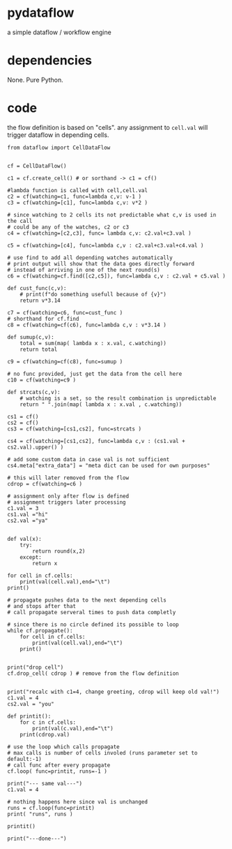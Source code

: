 
# pydataflow

a simple dataflow / workflow engine

# dependencies

None. Pure Python.

# code

the flow definition is based on "cells".
any assignment to `cell.val` will trigger dataflow in depending cells.


    from dataflow import CellDataFlow


    cf = CellDataFlow()

    c1 = cf.create_cell() # or sorthand -> c1 = cf()

    #lambda function is called with cell,cell.val
    c2 = cf(watching=c1, func=lambda c,v: v-1 )
    c3 = cf(watching=[c1], func=lambda c,v: v*2 )

    # since watching to 2 cells its not predictable what c,v is used in the call
    # could be any of the watches, c2 or c3
    c4 = cf(watching=[c2,c3], func= lambda c,v: c2.val+c3.val )

    c5 = cf(watching=[c4], func=lambda c,v : c2.val+c3.val+c4.val )

    # use find to add all depending watches automatically
    # print output will show that the data goes directly forward
    # instead of arriving in one of the next round(s)
    c6 = cf(watching=cf.find([c2,c5]), func=lambda c,v : c2.val + c5.val )

    def cust_func(c,v):
        # print(f"do something usefull because of {v}")
        return v*3.14

    c7 = cf(watching=c6, func=cust_func )
    # shorthand for cf.find
    c8 = cf(watching=cf(c6), func=lambda c,v : v*3.14 )

    def sumup(c,v):    
        total = sum(map( lambda x : x.val, c.watching))
        return total
        
    c9 = cf(watching=cf(c8), func=sumup )

    # no func provided, just get the data from the cell here
    c10 = cf(watching=c9 )

    def strcats(c,v):
        # watching is a set, so the result combination is unpredictable
        return " ".join(map( lambda x : x.val , c.watching))
        
    cs1 = cf()
    cs2 = cf()
    cs3 = cf(watching=[cs1,cs2], func=strcats )

    cs4 = cf(watching=[cs1,cs2], func=lambda c,v : (cs1.val + cs2.val).upper() )

    # add some custom data in case val is not sufficient
    cs4.meta["extra_data"] = "meta dict can be used for own purposes"

    # this will later removed from the flow
    cdrop = cf(watching=c6 )

    # assignment only after flow is defined
    # assignment triggers later processing
    c1.val = 3
    cs1.val ="hi"
    cs2.val ="ya"


    def val(x):
        try:
            return round(x,2)
        except:
            return x

    for cell in cf.cells:
        print(val(cell.val),end="\t")
    print()

    # propagate pushes data to the next depending cells
    # and stops after that
    # call propagate serveral times to push data completly

    # since there is no circle defined its possible to loop
    while cf.propagate():
        for cell in cf.cells:
            print(val(cell.val),end="\t")
        print()


    print("drop cell")
    cf.drop_cell( cdrop ) # remove from the flow definition


    print("recalc with c1=4, change greeting, cdrop will keep old val!")
    c1.val = 4
    cs2.val = "you"

    def printit():
        for c in cf.cells:
            print(val(c.val),end="\t")
        print(cdrop.val)

    # use the loop which calls propagate 
    # max calls is number of cells involed (runs parameter set to default:-1)
    # call func after every propagate
    cf.loop( func=printit, runs=-1 )

    print("--- same val---")
    c1.val = 4

    # nothing happens here since val is unchanged
    runs = cf.loop(func=printit)
    print( "runs", runs )

    printit()

    print("---done---")



